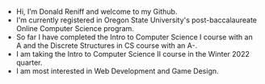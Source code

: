 - Hi, I’m Donald Reniff and welcome to my Github. 
- I'm currently registered in Oregon State University's post-baccalaureate Online Computer Science program.
- So far I have completed the Intro to Computer Science I course with an A and the Discrete Structures in CS course with an A-.
- I am taking the Intro to Computer Science II course in the Winter 2022 quarter. 
- I am most interested in Web Development and Game Design. 

<!---
dreniff3/dreniff3 is a ✨ special ✨ repository because its `README.md` (this file) appears on your GitHub profile.
You can click the Preview link to take a look at your changes.
--->
